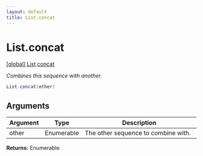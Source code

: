 ```yaml
---
layout: default
title: List.concat
---
```


# List.concat

[\[global\]]({{site.baseurl}}/docs/).[List]({{site.baseurl}}/docs/List/).[concat]({{site.baseurl}}/docs/List/concat/)

_Combines this sequence with another._

```cs
List.concat(other)
```

## Arguments

<table>
  <col width="15%">
  <col width="15%">
  <thead>
    <tr>
      <th>Argument</th>
      <th>Type</th>
      <th>Description</th>
    </tr>
  </thead>
  <tbody>
    <tr>
      <td>other</td>
      <td>Enumerable</td>
      <td>The other sequence to combine with.</td>
    </tr>
  </tbody>
</table>

**Returns:** Enumerable
